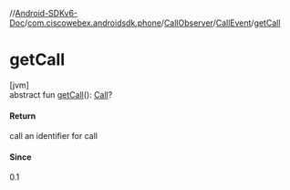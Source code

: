 //[Android-SDKv6-Doc](../../../../index.md)/[com.ciscowebex.androidsdk.phone](../../index.md)/[CallObserver](../index.md)/[CallEvent](index.md)/[getCall](get-call.md)

# getCall

[jvm]\
abstract fun [getCall](get-call.md)(): [Call](../../-call/index.md)?

#### Return

call an identifier for call

#### Since

0.1
